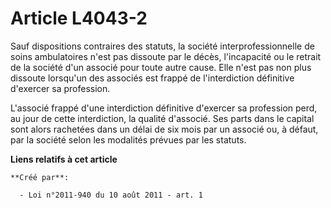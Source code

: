 # Article L4043-2

Sauf dispositions contraires des statuts, la société interprofessionnelle de soins ambulatoires n'est pas dissoute par le
décès, l'incapacité ou le retrait de la société d'un associé pour toute autre cause. Elle n'est pas non plus dissoute
lorsqu'un des associés est frappé de l'interdiction définitive d'exercer sa profession. 

L'associé frappé d'une interdiction définitive d'exercer sa profession perd, au jour de cette interdiction, la qualité
d'associé. Ses parts dans le capital sont alors rachetées dans un délai de six mois par un associé ou, à défaut, par la
société selon les modalités prévues par les statuts.

**Liens relatifs à cet article**

	**Créé par**:

	  - Loi n°2011-940 du 10 août 2011 - art. 1

